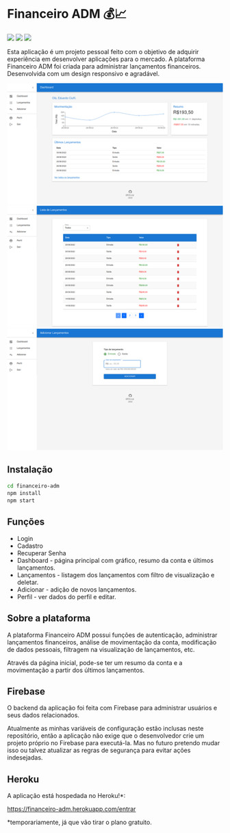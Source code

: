 # Financeiro ADM 💰📈

![](https://img.shields.io/badge/npm-v8.15.0-blue) ![](https://img.shields.io/badge/templates-MUI-blue) ![](https://img.shields.io/badge/React-9cf) 

Esta aplicação é um projeto pessoal feito com o objetivo de adquirir experiência em desenvolver aplicações para o mercado.
A plataforma Financeiro ADM foi criada para administrar lançamentos financeiros. Desenvolvida com um design responsivo e agradável.


![](img/Dashboard.png)
![](img/Lancamentos.png)
![](img/Adicionar.png)

## Instalação
```sh
cd financeiro-adm
npm install
npm start
```

## Funções
- Login
- Cadastro
- Recuperar Senha
- Dashboard - página principal com gráfico, resumo da conta e últimos lançamentos.
- Lançamentos - listagem dos lançamentos com filtro de visualização e deletar.
- Adicionar - adição de novos lançamentos.
- Perfil - ver dados do perfil e editar.

## Sobre a plataforma
A plataforma Financeiro ADM possui funções de autenticação, administrar lançamentos financeiros, análise de movimentação da conta, modificação de dados pessoais, filtragem na visualização de lançamentos, etc.

Através da página inicial, pode-se ter um resumo da conta e a movimentação a partir dos últimos lançamentos.

## Firebase
O backend da aplicação foi feita com Firebase para administrar usuários e seus dados relacionados.

Atualmente as minhas variáveis de configuração estão inclusas neste repositório, então a aplicação não exige que o desenvolvedor crie um projeto próprio no Firebase para executá-la. Mas no futuro pretendo mudar isso ou talvez atualizar as regras de segurança para evitar ações indesejadas.

## Heroku
A aplicação está hospedada no Heroku!*:

https://financeiro-adm.herokuapp.com/entrar

*temporariamente, já que vão tirar o plano gratuito.
